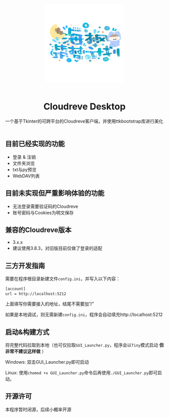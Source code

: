 <p align = "center">
<img alt="Logo" src="./Resources/Logo.png" height="250px">
<br><br>
<h1><center>Cloudreve Desktop</center></h1>
一个基于Tkinter的可跨平台的Cloudreve客户端，并使用ttkbootstrap库进行美化<br><br>

## 目前已经实现的功能
- 登录 & 注销
- 文件夹浏览
- txt与py预览
- WebDAV列表

## 目前未实现但严重影响体验的功能
- 无法登录需要验证码的Cloudreve
- 账号密码与Cookies为明文保存

## 兼容的Cloudreve版本
- 3.x.x 
- 建议使用3.8.3，对旧版目前仅做了登录的适配

## 三方开发指南
需要在程序根目录新建文件`config.ini`，并写入以下内容：
```
[account]
url = http://localhost:5212
```
上面填写你需要接入的地址，结尾不需要加“/”

如果是本地调试，则无需新建`config.ini`，程序会自动填充http://localhost:5212

## 启动&构建方式
将完整代码拉取到本地（也可仅拉取`GUI_Launcher.py`，程序会以`Tiny`模式启动 **但非常不建议这样做** ）

Windows:
双击GUI_Launcher.py即可启动

Linux:
使用`chomod +x GUI_Launcher.py`命令后再使用`./GUI_Launcher.py`即可启动。

## 开源许可
本程序暂时闭源，后续小概率开源
